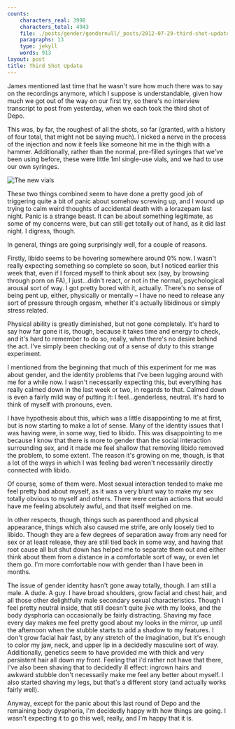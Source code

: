 ```yaml
---
counts:
    characters_real: 3998
    characters_total: 4943
    file: ./posts/gender/gendernull/_posts/2012-07-29-third-shot-update.markdown
    paragraphs: 13
    type: jekyll
    words: 913
layout: post
title: Third Shot Update
---
```


James mentioned last time that he wasn't sure how much there was to say on the recordings anymore, which I suppose is understandable, given how much we got out of the way on our first try, so there's no interview transcript to post from yesterday, when we each took the third shot of Depo.

This was, by far, the roughest of all the shots, so far (granted, with a history of four total, that might not be saying much).  I nicked a nerve in the process of the injection and now it feels like someone hit me in the thigh with a hammer.  Additionally, rather than the normal, pre-filled syringes that we've been using before, these were little 1ml single-use vials, and we had to use our own syringes.

![The new vials](/assets/gender/depovial.png)

These two things combined seem to have done a pretty good job of triggering quite a bit of panic about somehow screwing up, and I wound up trying to calm weird thoughts of accidental death with a lorazepam last night.  Panic is a strange beast.  It can be about something legitimate, as some of my concerns were, but can still get totally out of hand, as it did last night.  I digress, though.

In general, things are going surprisingly well, for a couple of reasons.

Firstly, libido seems to be hovering somewhere around 0% now.  I wasn't really expecting something so complete so soon, but I noticed earlier this week that, even if I forced myself to think about sex (say, by browsing through porn on FA), I just...didn't react, or not in the normal, psychological arousal sort of way.  I got pretty bored with it, actually.  There's no sense of being pent up, either, physically or mentally – I have no need to release any sort of pressure through orgasm, whether it's actually libidinous or simply stress related.

Physical ability is greatly diminished, but not gone completely.  It's hard to say how far gone it is, though, because it takes time and energy to check, and it's hard to remember to do so, really, when there's no desire behind the act.  I've simply been checking out of a sense of duty to this strange experiment.

I mentioned from the beginning that much of this experiment for me was about gender, and the identity problems that I've been lugging around with me for a while now.  I wasn't necessarily expecting this, but everything has really calmed down in the last week or two, in regards to that.  Calmed down is even a fairly mild way of putting it: I feel...genderless, neutral.  It's hard to think of myself with pronouns, even.

I have hypothesis about this, which was a little disappointing to me at first, but is now starting to make a lot of sense.  Many of the identity issues that I was having were, in some way, tied to libido.  This was disappointing to me because I know that there is more to gender than the social interaction surrounding sex, and it made me feel shallow that removing libido removed the problem, to some extent.  The reason it's growing on me, though, is that a lot of the ways in which I was feeling bad weren't necessarily directly connected with libido.

Of course, some of them were.  Most sexual interaction tended to make me feel pretty bad about myself, as it was a very blunt way to make my sex totally obvious to myself and others.  There were certain actions that would have me feeling absolutely awful, and that itself weighed on me.

In other respects, though, things such as parenthood and physical appearance, things which also caused me strife, are only loosely tied to libido.  Though they are a few degrees of separation away from any need for sex or at least release, they are still tied back in some way, and having that root cause all but shut down has helped me to separate them out and either think about them from a distance in a comfortable sort of way, or even let them go.  I'm more comfortable now with gender than I have been in months.

The issue of gender identity hasn't gone away totally, though.  I am still a male.  A dude.  A guy.  I have broad shoulders, grow facial and chest hair, and all those other delightfully male secondary sexual characteristics.  Though I feel pretty neutral inside, that still doesn't quite jive with my looks, and the body dysphoria can occasionally be fairly distracting.  Shaving my face every day makes me feel pretty good about my looks in the mirror, up until the afternoon when the stubble starts to add a shadow to my features.  I don't grow facial hair fast, by any stretch of the imagination, but it's enough to color my jaw, neck, and upper lip in a decidedly masculine sort of way.  Additionally, genetics seem to have provided me with thick and very persistent hair all down my front.  Feeling that i'd rather not have that there, I've also been shaving that to decidedly ill effect: ingrown hairs and awkward stubble don't necessarily make me feel any better about myself.  I also started shaving my legs, but that's a different story (and actually works fairly well).

Anyway, except for the panic about this last round of Depo and the remaining body dysphoria, I'm decidedly happy with how things are going.  I wasn't expecting it to go this well, really, and I'm happy that it is.

